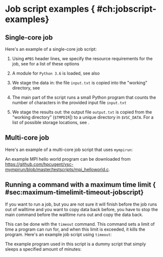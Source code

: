 # Job script examples { #ch:jobscript-examples}

## Single-core job

Here's an example of a single-core job script:

1.  Using `#PBS` header lines, we specify the resource requirements for
    the job, see for a list of these options

2.  A module for `Python 3.6` is loaded, see also

3.  We stage the data in: the file `input.txt` is copied into the
    "working" directory, see

4.  The main part of the script runs a small Python program that counts
    the number of characters in the provided input file `input.txt`

5.  We stage the results out: the output file `output.txt` is copied
    from the "working directory" (`$TMPDIR`\|) to a unique directory in
    `$VSC_DATA`. For a list of possible storage locations, see .

## Multi-core job

Here's an example of a multi-core job script that uses `mympirun`:

An example MPI hello world program can be downloaded from
<https://github.com/hpcugent/vsc-mympirun/blob/master/testscripts/mpi_helloworld.c>.

## Running a command with a maximum time limit { #sec:maximum-timelimit-timeout-jobscript}

If you want to run a job, but you are not sure it will finish before the
job runs out of walltime and you want to copy data back before, you have
to stop the main command before the walltime runs out and copy the data
back.

This can be done with the `timeout` command. This command sets a limit
of time a program can run for, and when this limit is exceeded, it kills
the program. Here's an example job script using `timeout`:

The example program used in this script is a dummy script that simply
sleeps a specified amount of minutes:
